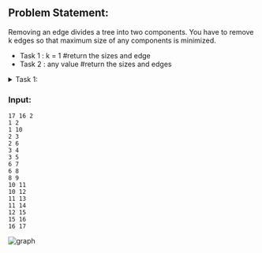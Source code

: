 ## Problem Statement:
Removing an edge divides a tree into two components. You have to remove k edges so that maximum size of any components is minimized.
<ul>
  <li>Task 1 : k = 1         #return the sizes and edge </li>
  <li>Task 2 : any value     #return the sizes and edges </li>
</ul>


<details>
  <summary> Task 1: </summary>

  ```
    vector<ll>tree[100];
    ll child[100] , vis[100], par[100];
    
    
    ll dfs(ll i){
    
        vis[i] = 1 ;
        int sub = 1 ;
    
        for(auto x : tree[i]){
            if(!vis[x]){
                sub+=dfs(x);
                par[x] = i ;
            }
        }
        child[i] = sub ;
        return sub ;
    }
    
    int main() {
        int n , e , k , x , y ;
        cin >> n >> e >> k;
    
        fr(i,0,e){
            cin >> x >> y ;
            tree[x].pb(y);
        }
    
        par[1] = -1 ;
        dfs(1);
        int mx = INT_MAX , nd ;
    
        fr(i,2,n+1) {
            if(abs(n-child[i])<mx){
                mx = abs(n-child[i]) ;
                nd = i ;
            }
            //cout << child[i] <<" "; cout << endl;
        }
    
        cout <<"Maximized Subtree size : " << mx << " Removed Edge: "<< nd <<" "<<par[nd] <<"\n";
    return 0 ;
    }


  ```
</details>



### Input: 

```
17 16 2
1 2 
1 10 
2 3 
2 6 
3 4 
3 5 
6 7 
6 8 
8 9 
10 11
10 12
11 13
11 14 
12 15
15 16
16 17

```

![graph](https://github.com/Sajjad-Hossain-Talukder/DataStructures-and-Algorithms/assets/63524824/9f2cee3c-7a75-4942-943b-eae9566c2c65)




